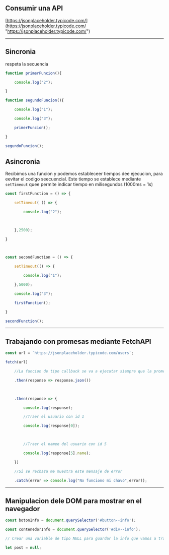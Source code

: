 ## Consumir una API

[https://jsonplaceholder.typicode.com/](https://jsonplaceholder.typicode.com/ "https://jsonplaceholder.typicode.com/")


---
## Sincronia
respeta la secuencia

```JavaScript
function primerFuncion(){

    console.log("2");

}

function segundoFuncion(){

    console.log("1");

    console.log("3");

    primerFuncion();

}

segundoFuncion();
```

## Asincronia
Recibimos una funcion y podemos estableceer tiempos dee ejecucion, para eevitar el codigo seecuencial. Este tiempo se establece mediante `setTimeout` quee permite indicar tiempo en milisegundos (1000ms = 1s)

```JavaScript
const firstFunction = () => {

    setTimeout( () => {

        console.log("2");

  

    },2500);

}

  

const secondFunction = () => {

    setTimeout(() => {

        console.log("1");

    },5000);

    console.log("3");

    firstFunction();

}

secondFunction();
```

---
## Trabajando con promesas mediante FetchAPI

```JavaScript
const url = `https://jsonplaceholder.typicode.com/users`;

fetch(url)

    //La funcion de tipo callback se va a ejecutar siempre que la promesa se resuelva y se convierte en tipo String

    .then(response => response.json())

  

    .then(response => {

        console.log(response);

        //Traer el usuario con id 1

        console.log(response[0]);

  

        //Traer el namee del usuario con id 5

        console.log(response[5].name);

    })

    //Si se rechaza me muestra este mensaje de error

    .catch(error => console.log("No funciono mi chavo",error));
```

---
## Manipulacion dele DOM para mostrar en el navegador

```JavaScript
const botonInfo = document.querySelector('#button--info');

const contenedorInfo = document.querySelector('#div--info');

// Crear una variable de tipo NULL para guardar la info que vamos a traer de la API

let post = null;
```


